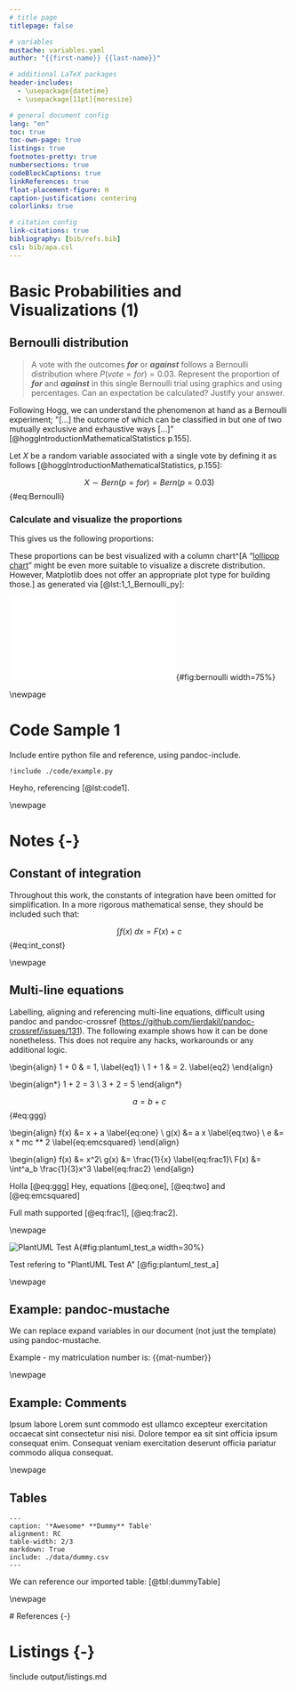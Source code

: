 ```yaml
---
# title page
titlepage: false

# variables
mustache: variables.yaml
author: "{{first-name}} {{last-name}}"

# additional LaTeX packages
header-includes:
  - \usepackage{datetime}
  - \usepackage[11pt]{moresize}

# general document config
lang: "en"
toc: true
toc-own-page: true
listings: true
footnotes-pretty: true
numbersections: true
codeBlockCaptions: true
linkReferences: true
float-placement-figure: H
caption-justification: centering
colorlinks: true

# citation config
link-citations: true
bibliography: [bib/refs.bib]
csl: bib/apa.csl
---
```


# Basic Probabilities and Visualizations (1)

## Bernoulli distribution

> A vote with the outcomes **_for_** or **_against_** follows a Bernoulli
> distribution where $P(vote=for) = 0.03$. Represent the proportion of **_for_**
> and **_against_** in this single Bernoulli trial using graphics and using
> percentages. Can an expectation be calculated? Justify your answer.

Following Hogg, we can understand the phenomenon at hand as a Bernoulli
experiment; "[...] the outcome of which can be classified in but one of two
mutually exclusive and exhaustive ways [...]"
[@hoggIntroductionMathematicalStatistics p.155].

Let $X$ be a random variable associated with a single vote by defining it as
follows [@hoggIntroductionMathematicalStatistics, p.155]:

$$X \sim Bern(p=for) = Bern(p = 0.03)$${#eq:Bernoulli}

### Calculate and visualize the proportions

This gives us the following proportions:

<!-- Multi-line $$ $$ break prettier, always extending $$ to the end of file -->
<!-- $$
\begin{aligned}
P(vote=for) &= 0.03\\
P(vote=against) &= 1 - p = 0.97
\end{aligned}
$${#eq:multi_line} -->

These proportions can be best visualized with a column chart^[A
“[lollipop chart](https://datavizproject.com/data-type/lollipop-chart/)” might
be even more suitable to visualize a discrete distribution. However, Matplotlib
does not offer an appropriate plot type for building those.] as generated via
[@lst:1_1_Bernoulli_py]:

![Bernoulli distribution](output/img/1_1_Bernoulli.pdf){#fig:bernoulli
width=75%}

\newpage

# Code Sample 1

Include entire python file and reference, using pandoc-include.

```{#lst:code1 caption="Listing caption"}
!include ./code/example.py
```

Heyho, referencing [@lst:code1].

\newpage

# Notes {-}

## Constant of integration

Throughout this work, the constants of integration have been omitted for
simplification. In a more rigorous mathematical sense, they should be included
such that:

$$\int f(x) \; dx = F(x) + c$${#eq:int_const}

\newpage

## Multi-line equations

Labelling, aligning and referencing multi-line equations, difficult using pandoc
and pandoc-crossref (<https://github.com/lierdakil/pandoc-crossref/issues/131>).
The following example shows how it can be done nonetheless. This does not
require any hacks, workarounds or any additional logic.

<!-- prettier-ignore-start -->

\begin{align}
  1 + 0 & = 1, \label{eq1} \\
  1 + 1 & = 2. \label{eq2}
\end{align}

\begin{align*}
  1 + 2 = 3 \\
  3 + 2 = 5
\end{align*}

$$ a = b + c $$ {#eq:ggg}

\begin{align}
  f(x) &= x + a \label{eq:one} \\
  g(x) &= a x \label{eq:two} \\
  e           &= x * mc ** 2 \label{eq:emcsquared}
\end{align}

\begin{align}
  f(x) &= x^2\\
  g(x) &= \frac{1}{x} \label{eq:frac1}\\
  F(x) &= \int^a_b \frac{1}{3}x^3 \label{eq:frac2}
\end{align}

<!-- prettier-ignore-end -->

Holla [@eq:ggg] Hey, equations [@eq:one], [@eq:two] and [@eq:emcsquared]

Full math supported [@eq:frac1], [@eq:frac2].

\newpage

![PlantUML Test A](output/plantuml/PlantUMLTest_A.svg){#fig:plantuml_test_a
width=30%}

Test refering to "PlantUML Test A" [@fig:plantuml_test_a]

\newpage

## Example: pandoc-mustache

We can replace expand variables in our document (not just the template) using
pandoc-mustache.

Example - my matriculation number is: {{mat-number}}

\newpage

## Example: Comments

<!-- I am a comment. I should not appear in the rendered document. -->

Ipsum labore Lorem sunt commodo est ullamco excepteur exercitation occaecat sint
consectetur nisi nisi. Dolore tempor ea sit sint officia ipsum consequat enim.
Consequat veniam exercitation deserunt officia pariatur commodo aliqua
consequat.

\newpage

## Tables

```{#tbl:dummyTable .table}
---
caption: '*Awesome* **Dummy** Table'
alignment: RC
table-width: 2/3
markdown: True
include: ./data/dummy.csv
---
```

We can reference our imported table: [@tbl:dummyTable]

\newpage

<div id="refs">
# References {-}
</div>

# Listings {-}

!include output/listings.md
